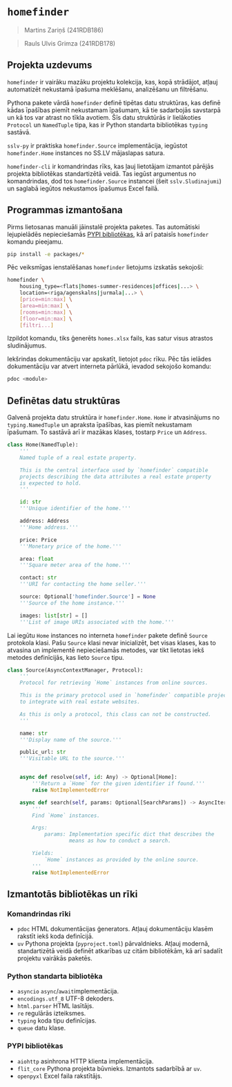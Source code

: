 # `homefinder`

> Martins Zariņš (241RDB186)

> Rauls Ulvis Grimza (241RDB178)


## Projekta uzdevums

`homefinder` ir vairāku mazāku projektu kolekcija, kas, kopā strādājot,
atļauj automatizēt nekustamā īpašuma meklēšanu, analizēšanu un filtrēšanu.

Pythona pakete vārdā `homefinder` definē tipētas datu struktūras, kas definē
kādas īpašības piemīt nekustamam īpašumam, kā tie sadarbojās savstarpā un kā
tos var atrast no tīkla avotiem. Šīs datu struktūrās ir lielākoties `Protocol`
un `NamedTuple` tipa, kas ir Python standarta bibliotēkas `typing` sastāvā.

`sslv-py` ir praktiska `homefinder.Source` implementācija, iegūstot `homefinder.Home`
instances no SS.LV mājaslapas satura.

`homefinder-cli` ir komandrindas rīks, kas ļauj lietotājam izmantot pārējās
projekta bibliotēkas standartizētā veidā. Tas iegūst argumentus no
komandrindas, dod tos `homefinder.Source` instancei (šeit `sslv.Sludinajumi`)
un saglabā iegūtos nekustamos īpašumus Excel failā.


## Programmas izmantošana

Pirms lietosanas manuāli jāinstalē projekta paketes. Tas automātiski
lejupielādēs nepieciešamās [PYPI bibliotēkas](#pypi-bibliotēkas), kā
arī pataisīs `homefinder` komandu pieejamu.

```sh
pip install -e packages/*
```

Pēc veiksmīgas ienstalēšanas `homefinder` lietojums izskatās sekojoši:

```sh
homefinder \
	housing_type=<flats|homes-summer-residences|offices|...> \
	location=<riga/agenskalns|jurmala|...> \
	[price=min:max] \
	[area=min:max] \
	[rooms=min:max] \
	[floor=min:max] \
	[filtri...]
```

Izpildot komandu, tiks ģenerēts `homes.xlsx` fails, kas satur visus
atrastos sludinājumus.

Iekšrindas dokumentāciju var apskatīt, lietojot `pdoc` rīku. Pēc tās
ielādes dokumentāciju var atvert interneta pārlūkā, ievadod sekojošo
komandu:

```sh
pdoc <module>
```


## Definētas datu struktūras

Galvenā projekta datu struktūra ir `homefinder.Home`. `Home` ir
atvasinājums no `typing.NamedTuple` un apraksta īpašības, kas piemīt
nekustamam īpašumam. To sastāvā arī ir mazākas klases, tostarp `Price`
un `Address`.

```python
class Home(NamedTuple):
	'''
	Named tuple of a real estate property.

	This is the central interface used by `homefinder` compatible
	projects describing the data attributes a real estate property
	is expected to hold.
	'''

	id: str
	'''Unique identifier of the home.'''

	address: Address
	'''Home address.'''

	price: Price
	'''Monetary price of the home.'''

	area: float
	'''Square meter area of the home.'''

	contact: str
	'''URI for contacting the home seller.'''

	source: Optional['homefinder.Source'] = None
	'''Source of the home instance.'''

	images: list[str] = []
	'''List of image URIs associated with the home.'''
```

Lai iegūtu `Home` instances no interneta `homefinder` pakete definē
`Source` protokola klasi. Pašu `Source` klasi nevar inicializēt, bet
visas klases, kas to atvasina un implementē nepieciešamās metodes,
var tikt lietotas iekš metodes definīcijās, kas lieto `Source` tipu.

```python
class Source(AsyncContextManager, Protocol):
	'''
	Protocol for retrieving `Home` instances from online sources.

	This is the primary protocol used in `homefinder` compatible projects
	to integrate with real estate websites.

	As this is only a protocol, this class can not be constructed.
	'''

	name: str
	'''Display name of the source.'''

	public_url: str
	'''Visitable URL to the source.'''


	async def resolve(self, id: Any) -> Optional[Home]:
		'''Return a `Home` for the given identifier if found.'''
		raise NotImplementedError

	async def search(self, params: Optional[SearchParams]) -> AsyncIterator[Home]:
		'''
		Find `Home` instances.

		Args:
			params: Implementation specific dict that describes the
			        means as how to conduct a search.

		Yields:
			`Home` instances as provided by the online source.
		'''
		raise NotImplementedError
```


## Izmantotās bibliotēkas un rīki

### Komandrindas rīki

- `pdoc` HTML dokumentācijas ģenerators.
  Atļauj dokumentāciju klasēm rakstīt iekš koda definīcijā.
- `uv` Pythona projekta (`pyproject.toml`) pārvaldnieks.
  Atļauj modernā, standartizētā veidā definēt atkarības uz
  citām bibliotēkām, kā arī sadalīt projektu vairākās paketēs.

### Python standarta bibliotēka

- `asyncio` `async`/`await`implementācija.
- `encodings.utf_8` UTF-8 dekoders.
- `html.parser` HTML lasītājs.
- `re` regulārās izteiksmes.
- `typing` koda tipu definīcijas.
- `queue` datu klase.

### PYPI bibliotēkas

- `aiohttp` asinhrona HTTP klienta implementācija.
- `flit_core` Pythona projekta būvnieks.
  Izmantots sadarbībā ar `uv`.
- `openpyxl` Excel faila rakstītājs.


